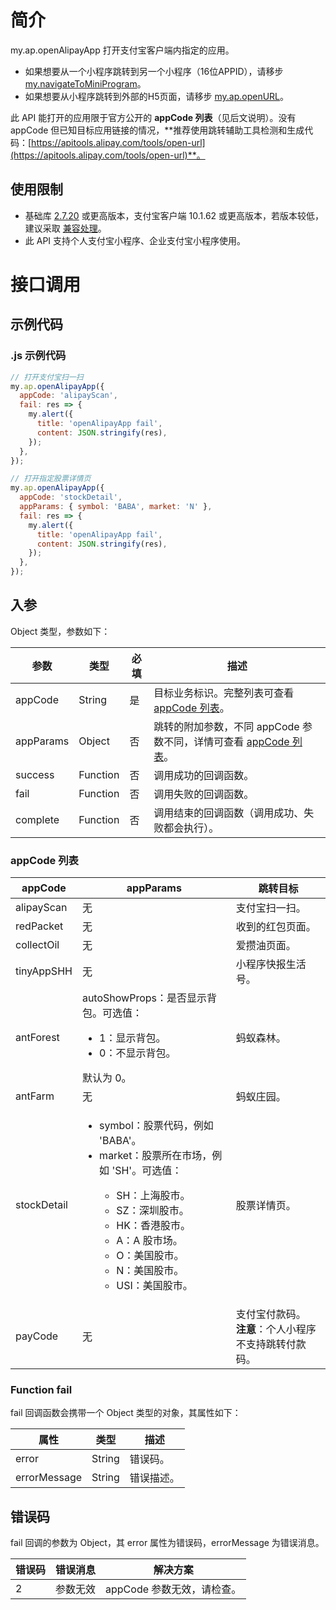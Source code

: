 # 简介

my.ap.openAlipayApp 打开支付宝客户端内指定的应用。
- 如果想要从一个小程序跳转到另一个小程序（16位APPID），请移步 [my.navigateToMiniProgram](https://opendocs.alipay.com/mini/api/yz6gnx)。
- 如果想要从小程序跳转到外部的H5页面，请移步 [my.ap.openURL](https://opendocs.alipay.com/mini/04iy2y)。

此 API 能打开的应用限于官方公开的 **appCode 列表**（见后文说明）。没有 appCode 但已知目标应用链接的情况，**推荐使用跳转辅助工具检测和生成代码：[https://apitools.alipay.com/tools/open-url](https://apitools.alipay.com/tools/open-url)**。 

## 使用限制

- 基础库 [2.7.20](https://opendocs.alipay.com/mini/framework/lib-upgrade-v2) 或更高版本，支付宝客户端 10.1.62 或更高版本，若版本较低，建议采取 [兼容处理](https://opendocs.alipay.com/mini/framework/compatibility)。
- 此 API 支持个人支付宝小程序、企业支付宝小程序使用。

# 接口调用

## 示例代码

### .js 示例代码

```javascript
// 打开支付宝扫一扫
my.ap.openAlipayApp({
  appCode: 'alipayScan',
  fail: res => {
    my.alert({
      title: 'openAlipayApp fail',
      content: JSON.stringify(res),
    });
  },
});

// 打开指定股票详情页
my.ap.openAlipayApp({
  appCode: 'stockDetail',
  appParams: { symbol: 'BABA', market: 'N' },
  fail: res => {
    my.alert({
      title: 'openAlipayApp fail',
      content: JSON.stringify(res),
    });
  },
});
```

## 入参
Object 类型，参数如下：

| **参数** | **类型** | **必填** | **描述** |
| --- | --- | --- | --- |
| appCode | String | 是 | 目标业务标识。完整列表可查看 <a href='#appCode 列表'>appCode 列表</a>。 |
| appParams | Object | 否 | 跳转的附加参数，不同 appCode 参数不同，详情可查看 <a href='#appCode 列表'>appCode 列表</a>。 |
| success | Function | 否 | 调用成功的回调函数。 |
| fail | Function | 否 | 调用失败的回调函数。 |
| complete | Function | 否 | 调用结束的回调函数（调用成功、失败都会执行）。 |

### appCode 列表
| **appCode** | **appParams** | **跳转目标** |
| --- | --- | --- |
| alipayScan | 无 | 支付宝扫一扫。 |
| redPacket | 无 | 收到的红包页面。 |
| collectOil | 无 | 爱攒油页面。 |
| tinyAppSHH | 无 | 小程序快报生活号。 |
| antForest | autoShowProps：是否显示背包。可选值：<ul><li>1：显示背包。</li><li>0：不显示背包。</li></ul>默认为 0。 | 蚂蚁森林。 |
| antFarm | 无 | 蚂蚁庄园。 |
| stockDetail | <ul><li>symbol：股票代码，例如 'BABA'。</li><li>market：股票所在市场，例如 'SH'。可选值：</li><ul><li>SH：上海股市。</li><li>SZ：深圳股市。</li><li>HK：香港股市。</li><li>A：A 股市场。</li><li>O：美国股市。</li><li>N：美国股市。</li><li>USI：美国股市。</li></ul></ul> | 股票详情页。 |
| payCode | 无 | 支付宝付款码。<br />**注意**：个人小程序不支持跳转付款码。 |

### Function fail

fail 回调函数会携带一个 Object 类型的对象，其属性如下：

| **属性** | **类型** | **描述** |
| --- | --- | --- |
| error | String | 错误码。 |
| errorMessage | String | 错误描述。 |

## 错误码
fail 回调的参数为 Object，其 error 属性为错误码，errorMessage 为错误消息。

| **错误码** | **错误消息** | **解决方案** |
| --- | --- | --- |
| 2 | 参数无效 | appCode 参数无效，请检查。 |
